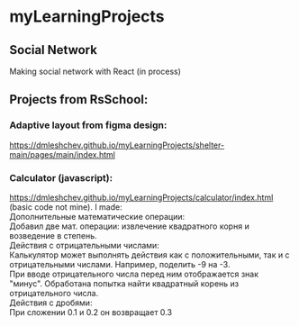 # myLearningProjects

## Social Network
Making social network with React (in process)

## Projects from RsSchool:
### Adaptive layout from figma design:
https://dmleshchev.github.io/myLearningProjects/shelter-main/pages/main/index.html

### Calculator (javascript):
https://dmleshchev.github.io/myLearningProjects/calculator/index.html
(basic code not mine). I made:  
Дополнительные математические операции:  
Добавил две мат. операции: извлечение квадратного корня и возведение в степень.   
Действия с отрицательными числами:  
Калькулятор может выполнять действия как с положительными, так и с отрицательными числами. Например, поделить -9 на -3.  
При вводе отрицательного числа перед ним отображается  знак "минус". Обработана попытка найти квадратный корень из отрицательного числа.  
Действия с дробями:  
При сложении 0.1 и 0.2 он возвращает 0.3    
